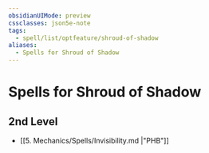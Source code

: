 ```yaml
---
obsidianUIMode: preview
cssclasses: json5e-note
tags:
  - spell/list/optfeature/shroud-of-shadow
aliases:
  - Spells for Shroud of Shadow
---
```

# Spells for Shroud of Shadow

## 2nd Level

- [[5. Mechanics/Spells/Invisibility.md \|"PHB"]]
